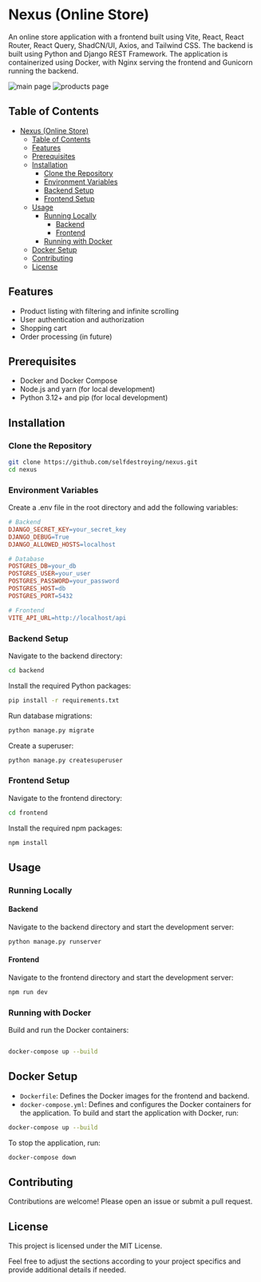 # Nexus (Online Store)

An online store application with a frontend built using Vite, React, React Router, React Query, ShadCN/UI, Axios, and Tailwind CSS. The backend is built using Python and Django REST Framework. The application is containerized using Docker, with Nginx serving the frontend and Gunicorn running the backend.

![main page](https://kappa.lol/9l3Pn) ![products page](https://kappa.lol/feZKq)

## Table of Contents

- [Nexus (Online Store)](#nexus-online-store)
  - [Table of Contents](#table-of-contents)
  - [Features](#features)
  - [Prerequisites](#prerequisites)
  - [Installation](#installation)
    - [Clone the Repository](#clone-the-repository)
    - [Environment Variables](#environment-variables)
    - [Backend Setup](#backend-setup)
    - [Frontend Setup](#frontend-setup)
  - [Usage](#usage)
    - [Running Locally](#running-locally)
      - [Backend](#backend)
      - [Frontend](#frontend)
    - [Running with Docker](#running-with-docker)
  - [Docker Setup](#docker-setup)
  - [Contributing](#contributing)
  - [License](#license)

## Features

- Product listing with filtering and infinite scrolling
- User authentication and authorization
- Shopping cart
- Order processing (in future)

## Prerequisites

- Docker and Docker Compose
- Node.js and yarn (for local development)
- Python 3.12+ and pip (for local development)

## Installation

### Clone the Repository

```bash
git clone https://github.com/selfdestroying/nexus.git
cd nexus
```

### Environment Variables

Create a .env file in the root directory and add the following variables:

```makefile
# Backend
DJANGO_SECRET_KEY=your_secret_key
DJANGO_DEBUG=True
DJANGO_ALLOWED_HOSTS=localhost

# Database
POSTGRES_DB=your_db
POSTGRES_USER=your_user
POSTGRES_PASSWORD=your_password
POSTGRES_HOST=db
POSTGRES_PORT=5432

# Frontend
VITE_API_URL=http://localhost/api
```

### Backend Setup

Navigate to the backend directory:

```bash
cd backend
```

Install the required Python packages:

```bash
pip install -r requirements.txt
```

Run database migrations:

```bash
python manage.py migrate
```

Create a superuser:

```bash
python manage.py createsuperuser
```

### Frontend Setup

Navigate to the frontend directory:

```bash
cd frontend
```

Install the required npm packages:

```bash
npm install
```

## Usage

### Running Locally

#### Backend

Navigate to the backend directory and start the development server:

```bash
python manage.py runserver
```

#### Frontend

Navigate to the frontend directory and start the development server:

```bash
npm run dev
```

### Running with Docker

Build and run the Docker containers:

```bash

docker-compose up --build
```

<!-- ## Development -->

<!-- ### Backend -->
<!-- Run the tests:

bash
Копировать код
python manage.py test
Frontend
Run the tests:

bash
Копировать код
npm run test -->

## Docker Setup

- `Dockerfile`: Defines the Docker images for the frontend and backend.
- `docker-compose.yml`: Defines and configures the Docker containers for the application.
  To build and start the application with Docker, run:

```bash
docker-compose up --build
```

To stop the application, run:

```bash
docker-compose down
```

## Contributing

Contributions are welcome! Please open an issue or submit a pull request.

## License

This project is licensed under the MIT License.

Feel free to adjust the sections according to your project specifics and provide additional details if needed.
